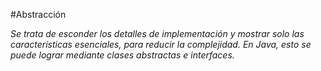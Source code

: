 #Abstracción

*Se trata de esconder los detalles de implementación y mostrar solo las características esenciales, 
para reducir la complejidad. En Java, esto se puede lograr mediante clases abstractas e interfaces.*